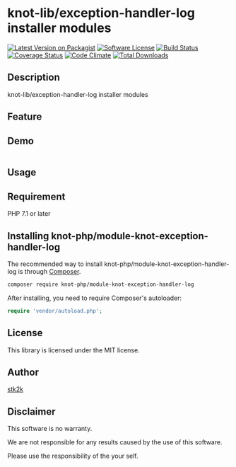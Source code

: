 knot-lib/exception-handler-log installer modules
=======================

[![Latest Version on Packagist](https://img.shields.io/packagist/v/knot-php/module-knot-exception-handler-log.svg?style=flat-square)](https://packagist.org/packages/knot-php/module-knot-exception-handler)
[![Software License](https://img.shields.io/badge/license-MIT-brightgreen.svg?style=flat-square)](LICENSE.md)
[![Build Status](https://travis-ci.org/knot-php/module-knot-exception-handler-log.svg?branch=master)](https://travis-ci.org/knot-php/module-knot-exception-handler)
[![Coverage Status](https://coveralls.io/repos/github/knot-php/module-knot-exception-handler-log/badge.svg?branch=master)](https://coveralls.io/github/knot-php/module-knot-exception-handler?branch=master)
[![Code Climate](https://codeclimate.com/github/knot-php/module-knot-exception-handler-log/badges/gpa.svg)](https://codeclimate.com/github/knot-php/module-knot-exception-handler)
[![Total Downloads](https://img.shields.io/packagist/dt/knot-php/module-knot-exception-handler-log.svg?style=flat-square)](https://packagist.org/packages/knot-php/module-knot-exception-handler)

## Description

knot-lib/exception-handler-log installer modules


## Feature

## Demo

```php

```

## Usage

## Requirement

PHP 7.1 or later

## Installing knot-php/module-knot-exception-handler-log

The recommended way to install knot-php/module-knot-exception-handler-log is through
[Composer](http://getcomposer.org).

```bash
composer require knot-php/module-knot-exception-handler-log
```

After installing, you need to require Composer's autoloader:

```php
require 'vendor/autoload.php';
```

## License
This library is licensed under the MIT license.

## Author

[stk2k](https://github.com/stk2k)

## Disclaimer

This software is no warranty.

We are not responsible for any results caused by the use of this software.

Please use the responsibility of the your self.



